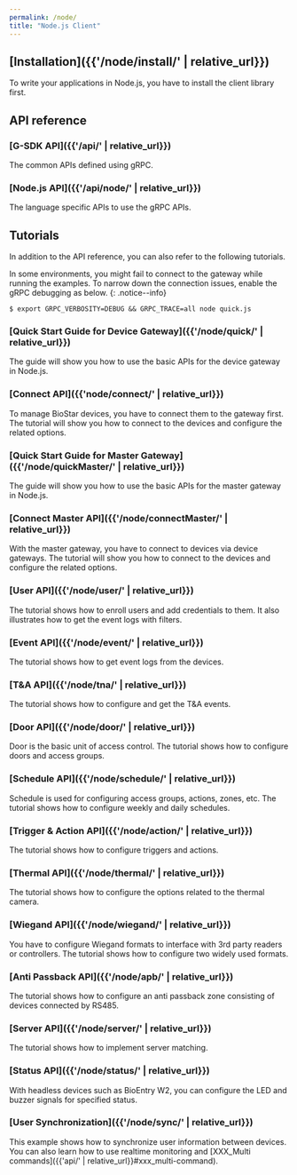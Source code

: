 ```yaml
---
permalink: /node/
title: "Node.js Client"
---
```


## [Installation]({{'/node/install/' | relative_url}})

To write your applications in Node.js, you have to install the client library first. 

## API reference

### [G-SDK API]({{'/api/' | relative_url}})

The common APIs defined using gRPC.

### [Node.js API]({{'/api/node/' | relative_url}})

The language specific APIs to use the gRPC APIs.

## Tutorials

In addition to the API reference, you can also refer to the following tutorials.

In some environments, you might fail to connect to the gateway while running the examples. To narrow down the connection issues, enable the gRPC debugging as below.
{: .notice--info}
  ```
  $ export GRPC_VERBOSITY=DEBUG && GRPC_TRACE=all node quick.js  
  ```

### [Quick Start Guide for Device Gateway]({{'/node/quick/' | relative_url}})

The guide will show you how to use the basic APIs for the device gateway in Node.js. 

### [Connect API]({{'node/connect/' | relative_url}})

To manage BioStar devices, you have to connect them to the gateway first. The tutorial will show you how to connect to the devices and configure the related options. 

### [Quick Start Guide for Master Gateway]({{'/node/quickMaster/' | relative_url}})

The guide will show you how to use the basic APIs for the master gateway in Node.js. 

### [Connect Master API]({{'/node/connectMaster/' | relative_url}})

With the master gateway, you have to connect to devices via device gateways. The tutorial will show you how to connect to the devices and configure the related options. 

### [User API]({{'/node/user/' | relative_url}})

The tutorial shows how to enroll users and add credentials to them. It also illustrates how to get the event logs with filters. 

### [Event API]({{'/node/event/' | relative_url}})

The tutorial shows how to get event logs from the devices. 

### [T&A API]({{'/node/tna/' | relative_url}})

The tutorial shows how to configure and get the T&A events. 

### [Door API]({{'/node/door/' | relative_url}})

Door is the basic unit of access control. The tutorial shows how to configure doors and access groups.

### [Schedule API]({{'/node/schedule/' | relative_url}})

Schedule is used for configuring access groups, actions, zones, etc. The tutorial shows how to configure weekly and daily schedules.

### [Trigger & Action API]({{'/node/action/' | relative_url}})

The tutorial shows how to configure triggers and actions.

### [Thermal API]({{'/node/thermal/' | relative_url}})

The tutorial shows how to configure the options related to the thermal camera.

### [Wiegand API]({{'/node/wiegand/' | relative_url}})

You have to configure Wiegand formats to interface with 3rd party readers or controllers. The tutorial shows how to configure two widely used formats.

### [Anti Passback API]({{'/node/apb/' | relative_url}})

The tutorial shows how to configure an anti passback zone consisting of devices connected by RS485.

### [Server API]({{'/node/server/' | relative_url}})

The tutorial shows how to implement server matching.

### [Status API]({{'/node/status/' | relative_url}})

With headless devices such as BioEntry W2, you can configure the LED and buzzer signals for specified status.

### [User Synchronization]({{'/node/sync/' | relative_url}})
This example shows how to synchronize user information between devices. You can also learn how to use realtime monitoring and [XXX_Multi commands]({{'api/' | relative_url}}#xxx_multi-command).
